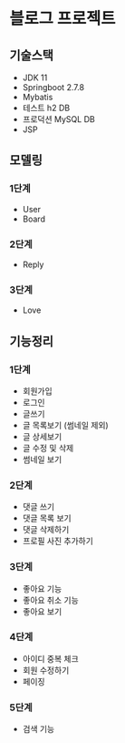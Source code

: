 # 블로그 프로젝트

## 기술스택
- JDK 11
- Springboot 2.7.8
- Mybatis 
- 테스트 h2 DB
- 프로덕션 MySQL DB
- JSP

## 모델링
### 1단계
- User
- Board
### 2단계
- Reply
### 3단계
- Love

## 기능정리
### 1단계 
- 회원가입
- 로그인
- 글쓰기
- 글 목록보기 (썸네일 제외)
- 글 상세보기
- 글 수정 및 삭제
- 썸네일 보기 
### 2단계
- 댓글 쓰기
- 댓글 목록 보기
- 댓글 삭제하기
- 프로필 사진 추가하기 
### 3단계
- 좋아요 기능
- 좋아요 취소 기능
- 좋아요 보기
### 4단계
- 아이디 중복 체크
- 회원 수정하기
- 페이징
### 5단계
- 검색 기능
